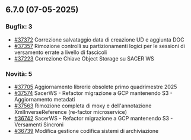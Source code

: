 ## 6.7.0 (07-05-2025)

### Bugfix: 3
- [#37372](https://parermine.regione.emilia-romagna.it/issues/37372) Correzione salvataggio data di creazione UD e aggiunta DOC
- [#37357](https://parermine.regione.emilia-romagna.it/issues/37357) Rimozione controlli su partizionamenti logici per le sessioni di versamento errate a livello di fascicoli
- [#37223](https://parermine.regione.emilia-romagna.it/issues/37223) Correzione Chiave Object Storage su SACER WS

### Novità: 5
- [#37705](https://parermine.regione.emilia-romagna.it/issues/37705) Aggiornamento librerie obsolete primo quadrimestre 2025
- [#37574](https://parermine.regione.emilia-romagna.it/issues/37574) SacerWS - Refactor migrazione a GCP mantenendo S3 - Aggiornamento metadati
- [#37563](https://parermine.regione.emilia-romagna.it/issues/37563) Rimozione completa di moxy e dell'annotazione XmlInverseReference (re-factor microservice)
- [#36742](https://parermine.regione.emilia-romagna.it/issues/36742) SacerWS - Refactor migrazione a GCP mantenendo S3 - Versamenti Sincroni
- [#36739](https://parermine.regione.emilia-romagna.it/issues/36739) Modifica gestione codifica sistemi di archiviazione
